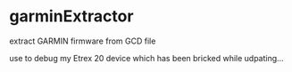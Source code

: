 # garminExtractor
extract GARMIN firmware from GCD file

use to debug my Etrex 20 device which has been bricked while udpating...
